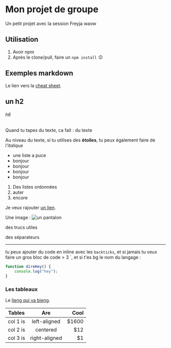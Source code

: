 # Mon projet de groupe

Un petit projet avec la session Freyja waow

## Utilisation

1. Avoir npm
2. Après le clone/pull, faire un `npm install` :D

## Exemples markdown

Le lien vers la [cheat sheet](https://github.com/adam-p/markdown-here/wiki/Markdown-Cheatsheet).

## un h2

###### h6

Quand tu tapes du texte, ca fait : du texte

Au niveau du texte, si tu utilises des **étoiles**, tu peux également faire de _l'italique_

- une liste a puce
- bonjour
- bonjour
- bonjour
- bonjour

1. Des listes ordonnées
2. auter
3. encore

Je veux rajouter [un lien](https://github.com/youpiwaza/mon-projet-de-groupe).

Une image : ![un pantalon](/assets/images/uneimage.jpg)

des trucs utiles

des séparateurs

---

tu peux ajouter du code en inline avec les `backticks`, et si jamais tu veux faire un gros bloc de code > 3 `, et si t'es bg le nom du langage :

```javascript
function direHey() {
    console.log("hey");
}
```

### Les tableaux

Le [lieng qui va bieng](https://www.tablesgenerator.com/markdown_tables).

| Tables   |      Are      |  Cool |
|----------|:-------------:|------:|
| col 1 is |  left-aligned | $1600 |
| col 2 is |    centered   |   $12 |
| col 3 is | right-aligned |    $1 |
